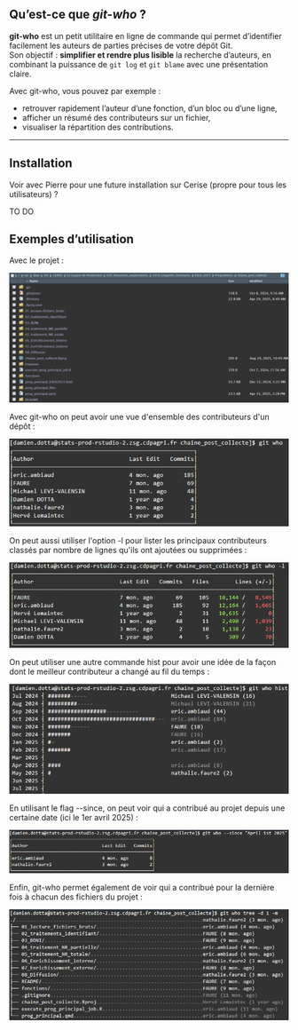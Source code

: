 
## Qu’est-ce que *git-who* ?

**git-who** est un petit utilitaire en ligne de commande qui permet d’identifier facilement les auteurs de parties précises de votre dépôt Git.  
Son objectif : **simplifier et rendre plus lisible** la recherche d’auteurs, en combinant la puissance de `git log` et `git blame` avec une présentation claire.

Avec git-who, vous pouvez par exemple :  
- retrouver rapidement l’auteur d’une fonction, d’un bloc ou d’une ligne,  
- afficher un résumé des contributeurs sur un fichier,  
- visualiser la répartition des contributions.

---

## Installation

Voir avec Pierre pour une future installation sur Cerise (propre pour tous les utilisateurs) ?

TO DO

## Exemples d’utilisation

Avec le projet :

![](Agiter_1/assets/projet_exemple.png)

Avec git-who on peut avoir une vue d'ensemble des contributeurs d'un dépôt :  

![](Agiter_1/assets/exemple_1.png)

On peut aussi utiliser l'option -l pour lister les principaux contributeurs classés par nombre de lignes qu'ils ont ajoutées ou supprimées :  

![](Agiter_1/assets/exemple_2.png)

On peut utiliser une autre commande hist pour avoir une idée de la façon dont le meilleur contributeur a changé au fil du temps :  

![](Agiter_1/assets/exemple_3.png)

En utilisant le flag --since, on peut voir qui a contribué au projet depuis une certaine date (ici le 1er avril 2025) :  

![](Agiter_1/assets/exemple_4.png)

Enfin, git-who permet également de voir qui a contribué pour la dernière fois à chacun des fichiers du projet :  

![](Agiter_1/assets/exemple_5.png)